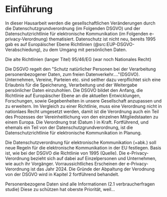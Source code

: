 # Einführung

In dieser Hausarbeit werden die gesellschaftlichen Veränderungen durch die Datenschutzgrundverordnung (im Folgenden DSGVO) und der Datenschutzrichtlinie für elektronische Kommunikation (im Folgenden e-privacy-Verordnung) thematisiert. Datenschutz ist nicht neu, bereits 1995 gab es auf Europäischer Ebene Richtlinien (@src:EUP-DSGVO-Verabschiedung), zu dem Umgang mit persönlichen Daten.

Die alte Richtlinien (langer Titel) 95/46/EG (war noch Nationales Recht)

Die DSGVO regelt den "Schutz natürlicher Personen bei der Verarbeitung personenbezogener Daten, zum freien Datenverkehr...."(DSGVO).
Unternehmen, Vereine, Parteien etc. sind seither dazu verpflichtet sich eine Erlaubnis für die Speicherung, Verarbeitung und der Weitergabe persönlicher Daten einzuhohlen. Die DSGVO bildet den Anfang, die Richtlinie auf Europäischer Ebene an die aktuellen Entwicklungen, Forschungen, sowie Gegebenheiten in unsere Gesellschaft anzupassen und zu erweitern. Im Vergleich zu einer Richtlinie, muss eine Verordnung nicht in nationlaes Recht umgesetzt werden, damit ist die Verordnung auch ein Teil des Prozesses der Vereinheitlichung von den einzelnen Mitgliedstaaten zu einem Europa. Die Verordnung trat (Datum ) in Kraft. Fortführend, und ehemals ein Teil von der Datenschutzgrundverordnung, ist die Datenschutzrichtlinie für elektronische Kommunikation in Planung.

Die Datenschutzverordnung für elektronische Kommunikation (+abk.) soll neue Regeln für die elektronische Kommunikation in der EU festlegen. Basis ist, wie bei der DSGVO die Richtlinie von 1995 (Quelle). Die e-Privacy-Verordnung bezieht sich auf dabei auf Einzelpersonen und Unternehmen, wie auch ihr Vorgänger. Vorraussichtliches Erscheinen der e-Privacy-Verordnung ist das Jahr 2024. Die Gründe der Abpaltung der Verodnung von der DSGVO wird in Kapitel 2 fortführend behandelt.

Personenbezogene Daten sind alle Informationen (2.1 verbraucherfragen studie)
Diese zu schützen hat oberste Priorität, weil...
